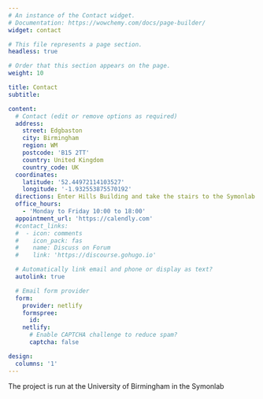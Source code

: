 ```yaml
---
# An instance of the Contact widget.
# Documentation: https://wowchemy.com/docs/page-builder/
widget: contact

# This file represents a page section.
headless: true

# Order that this section appears on the page.
weight: 10

title: Contact
subtitle:

content:
  # Contact (edit or remove options as required)
  address:
    street: Edgbaston
    city: Birmingham
    region: WM
    postcode: 'B15 2TT'
    country: United Kingdom
    country_code: UK
  coordinates:
    latitude: '52.44972114103527'
    longitude: '-1.932553875570192'
  directions: Enter Hills Building and take the stairs to the Symonlab on Floor 2
  office_hours:
    - 'Monday to Friday 10:00 to 18:00'
  appointment_url: 'https://calendly.com'
  #contact_links:
  #  - icon: comments
  #    icon_pack: fas
  #    name: Discuss on Forum
  #    link: 'https://discourse.gohugo.io'

  # Automatically link email and phone or display as text?
  autolink: true

  # Email form provider
  form:
    provider: netlify
    formspree:
      id:
    netlify:
      # Enable CAPTCHA challenge to reduce spam?
      captcha: false

design:
  columns: '1'
---
```


The project is run at the University of Birmingham in the Symonlab

